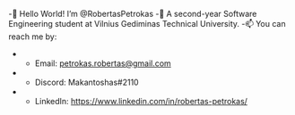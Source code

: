 -👋 Hello World! I’m @RobertasPetrokas
-🌱 A second-year Software Engineering student at Vilnius Gediminas Technical University.
-📫 You can reach me by:
-    - Email: petrokas.robertas@gmail.com 
-    - Discord: Makantoshas#2110
-    - LinkedIn: https://www.linkedin.com/in/robertas-petrokas/
  
